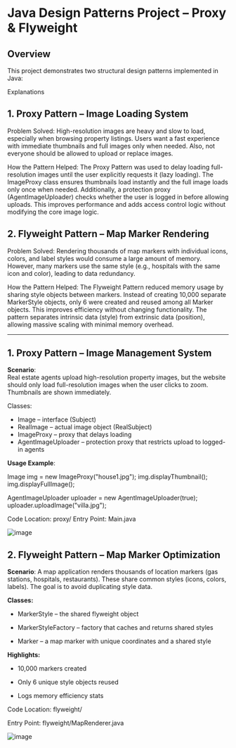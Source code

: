 # Java Design Patterns Project – Proxy & Flyweight

## Overview

This project demonstrates two structural design patterns implemented in Java:

Explanations
## 1. Proxy Pattern – Image Loading System
Problem Solved:
High-resolution images are heavy and slow to load, especially when browsing property listings. Users want a fast experience with immediate thumbnails and full images only when needed. Also, not everyone should be allowed to upload or replace images.

How the Pattern Helped:
The Proxy Pattern was used to delay loading full-resolution images until the user explicitly requests it (lazy loading). The ImageProxy class ensures thumbnails load instantly and the full image loads only once when needed. Additionally, a protection proxy (AgentImageUploader) checks whether the user is logged in before allowing uploads. This improves performance and adds access control logic without modifying the core image logic.

## 2. Flyweight Pattern – Map Marker Rendering
Problem Solved:
Rendering thousands of map markers with individual icons, colors, and label styles would consume a large amount of memory. However, many markers use the same style (e.g., hospitals with the same icon and color), leading to data redundancy.

How the Pattern Helped:
The Flyweight Pattern reduced memory usage by sharing style objects between markers. Instead of creating 10,000 separate MarkerStyle objects, only 6 were created and reused among all Marker objects. This improves efficiency without changing functionality. The pattern separates intrinsic data (style) from extrinsic data (position), allowing massive scaling with minimal memory overhead.

---

## 1. Proxy Pattern – Image Management System

 **Scenario**:  
Real estate agents upload high-resolution property images, but the website should only load full-resolution images when the user clicks to zoom. Thumbnails are shown immediately.

Classes:
- Image – interface (Subject)
- RealImage – actual image object (RealSubject)
- ImageProxy – proxy that delays loading
- AgentImageUploader – protection proxy that restricts upload to logged-in agents

**Usage Example**:

Image img = new ImageProxy("house1.jpg");
img.displayThumbnail();      
img.displayFullImage();     

AgentImageUploader uploader = new AgentImageUploader(true);
uploader.uploadImage("villa.jpg");


Code Location: proxy/
Entry Point: Main.java


![image](https://github.com/user-attachments/assets/d158ea62-ddd8-4986-ba71-a4ae0bc77b07)


## 2. Flyweight Pattern – Map Marker Optimization

 **Scenario**: 
A map application renders thousands of location markers (gas stations, hospitals, restaurants). These share common styles (icons, colors, labels). The goal is to avoid duplicating style data.

**Classes:**

- MarkerStyle – the shared flyweight object

- MarkerStyleFactory – factory that caches and returns shared styles

- Marker – a map marker with unique coordinates and a shared style

**Highlights:**


- 10,000 markers created

- Only 6 unique style objects reused

- Logs memory efficiency stats



Code Location: flyweight/

Entry Point: flyweight/MapRenderer.java


![image](https://github.com/user-attachments/assets/3188b44b-cb72-45d2-96dd-bb6f6bd15a88)
